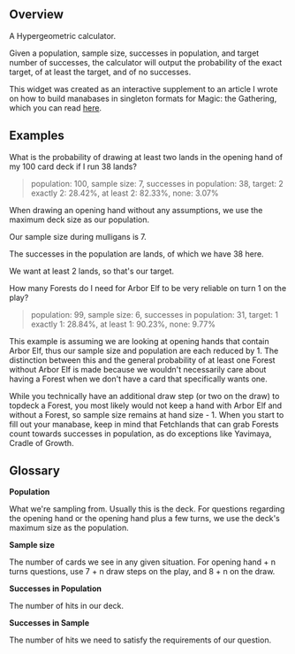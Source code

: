 ## Overview

A Hypergeometric calculator.

Given a population, sample size, successes in population, and target number of successes, the calculator will output the probability of the exact target, of at least the target, and of no successes.

This widget was created as an interactive supplement to an article I wrote on how to build manabases in singleton formats for Magic: the Gathering, which you can read [here](https://www.canadianhighlander.ca).

## Examples

What is the probability of drawing at least two lands in the opening hand of my 100 card deck if I run 38 lands?

> population: 100, sample size: 7, successes in population: 38, target: 2
> exactly 2: 28.42%, at least 2: 82.33%, none: 3.07%

When drawing an opening hand without any assumptions, we use the maximum deck size as our population.

Our sample size during mulligans is 7.

The successes in the population are lands, of which we have 38 here.

We want at least 2 lands, so that's our target.


How many Forests do I need for Arbor Elf to be very reliable on turn 1 on the play?

> population: 99, sample size: 6, successes in population: 31, target: 1
> exactly 1: 28.84%, at least 1: 90.23%, none: 9.77%

This example is assuming we are looking at opening hands that contain Arbor Elf, thus our sample size and population are each reduced by 1. The distinction between this and the general probability of at least one Forest without Arbor Elf is made because we wouldn't necessarily care about having a Forest when we don't have a card that specifically wants one.

While you technically have an additional draw step (or two on the draw) to topdeck a Forest, you most likely would not keep a hand with Arbor Elf and without a Forest, so sample size remains at hand size - 1. When you start to fill out your manabase, keep in mind that Fetchlands that can grab Forests count towards successes in population, as do exceptions like Yavimaya, Cradle of Growth.



## Glossary

**Population**

What we're sampling from. Usually this is the deck. For questions regarding the opening hand or the opening hand plus a few turns, we use the deck's maximum size as the population.

**Sample size**

The number of cards we see in any given situation. For opening hand + n turns questions, use 7 + n draw steps on the play, and 8 + n on the draw.

**Successes in Population**

The number of hits in our deck.

**Successes in Sample**

The number of hits we need to satisfy the requirements of our question.

